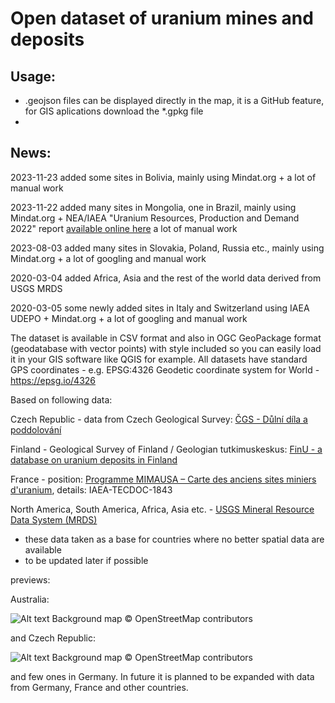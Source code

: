 # Open dataset of uranium mines and deposits

## Usage:
- .geojson files can be displayed directly in the map, it is a GitHub feature, for GIS aplications download the *.gpkg file
- 

## News:

2023-11-23 added some sites in Bolivia, mainly using Mindat.org + a lot of manual work
  
2023-11-22 added many sites in Mongolia, one in Brazil, mainly using Mindat.org + NEA/IAEA "Uranium Resources, Production and Demand 2022" report [available online here](https://www.oecd-nea.org/upload/docs/application/pdf/2023-04/7634_uranium_-_resources_production_and_demand_2022.pdf) a lot of manual work
    
2023-08-03 added many sites in Slovakia, Poland, Russia etc., mainly using Mindat.org + a lot of googling and manual work
  
2020-03-04 added Africa, Asia and the rest of the world data derived from USGS MRDS

2020-03-05 some newly added sites in Italy and Switzerland using IAEA UDEPO + Mindat.org + a lot of googling and manual work


The dataset is available in CSV format and also in OGC GeoPackage format (geodatabase with vector points) with style included so you can easily load it in your GIS software like QGIS for example. All datasets have standard GPS coordinates - e.g. EPSG:4326 Geodetic coordinate system for World - https://epsg.io/4326


Based on following data:

Czech Republic - data from Czech Geological Survey: [ČGS - Důlní díla a poddolování](https://mapy.geology.cz/dulni_dila_poddolovani/)

Finland - Geological Survey of Finland / Geologian tutkimuskeskus: [FinU - a database on uranium deposits in Finland](http://tupa.gtk.fi/raportti/arkisto/m60_2000_1.pdf)

France - position:  [Programme MIMAUSA – Carte des anciens sites miniers d'uranium](https://mimausabdd.irsn.fr/), details: IAEA-TECDOC-1843

North America, South America, Africa, Asia etc. - [USGS Mineral Resource Data System (MRDS)](https://mrdata.usgs.gov/mrds/)
- these data taken as a base for countries where no better spatial data are available
- to be updated later if possible

previews:

Australia:

![Alt text](mines_AUS.jpg?raw=true "Australian mines")
Background map © OpenStreetMap contributors

and Czech Republic:

![Alt text](mines_CZE.jpg?raw=true "Czech mines")
Background map © OpenStreetMap contributors

and few ones in Germany.
In future it is planned to be expanded with data from Germany, France and other countries.
